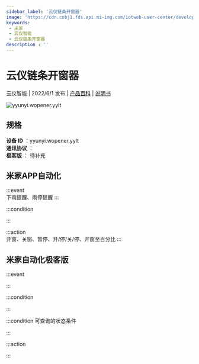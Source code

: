 ```yaml
---
sidebar_label: '云仪链条开窗器'
image: 'https://cdn.cnbj1.fds.api.mi-img.com/iotweb-user-center/developer_1679048027094gQguQvka.png?GalaxyAccessKeyId=AKVGLQWBOVIRQ3XLEW&Expires=9223372036854775807&Signature=Xloopp/3pCialZroRXuxEvziePU='
keywords: 
 - 米家
 - 云仪智能
 - 云仪链条开窗器
description : ''
---
```

# 云仪链条开窗器

云仪智能 | 2022/6/1 发布 | [产品百科](https://home.mi.com/webapp/content/baike/product/index.html?model=yyunyi.wopener.yylt/) | [说明书](https://home.mi.com/views/introduction.html?model=yyunyi.wopener.yylt&region=cn)

![yyunyi.wopener.yylt](https://cdn.cnbj1.fds.api.mi-img.com/iotweb-user-center/developer_1679048027094gQguQvka.png?GalaxyAccessKeyId=AKVGLQWBOVIRQ3XLEW&Expires=9223372036854775807&Signature=Xloopp/3pCialZroRXuxEvziePU=)

## 规格  
> 
**设备 ID** ：yyunyi.wopener.yylt  
**通讯协议** ：  
**极客版**  ： 待补充 


## 米家APP自动化  

:::event  
下雨提醒、雨停提醒
:::

:::condition  

:::

:::action   
开窗、关窗、暂停、开/停/关/停、开窗至百分比
:::

## 米家自动化极客版  

:::event  

:::

:::condition  

:::

:::condition 可查询的状态条件  

:::

:::action  

:::

        
